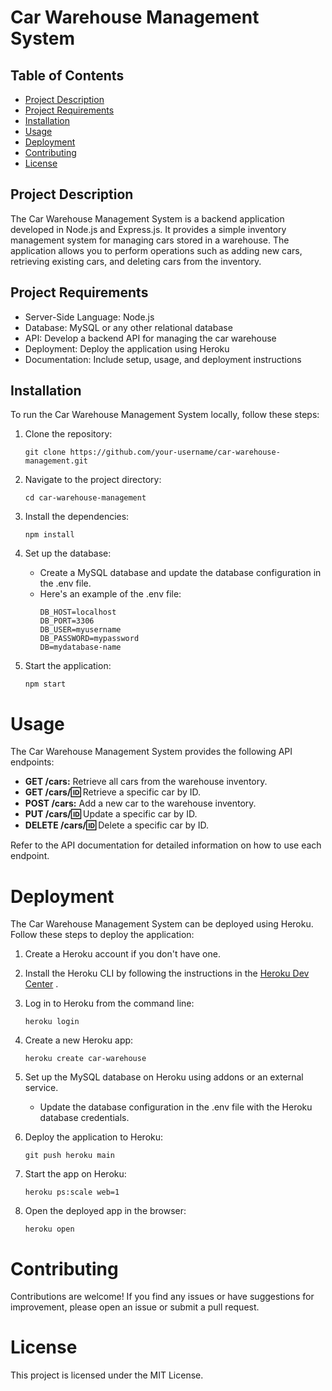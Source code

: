 # Car Warehouse Management System

## Table of Contents

- [Project Description](#project-description)
- [Project Requirements](#project-requirements)
- [Installation](#installation)
- [Usage](#usage)
- [Deployment](#deployment)
- [Contributing](#contributing)
- [License](#license)

## Project Description

The Car Warehouse Management System is a backend application developed in Node.js and Express.js. It provides a simple inventory management system for managing cars stored in a warehouse. The application allows you to perform operations such as adding new cars, retrieving existing cars, and deleting cars from the inventory.

## Project Requirements

- Server-Side Language: Node.js
- Database: MySQL or any other relational database
- API: Develop a backend API for managing the car warehouse
- Deployment: Deploy the application using Heroku
- Documentation: Include setup, usage, and deployment instructions

## Installation

To run the Car Warehouse Management System locally, follow these steps:

1. Clone the repository:
   ```shell
   git clone https://github.com/your-username/car-warehouse-management.git
   ```
2. Navigate to the project directory:

   ```shell
   cd car-warehouse-management
   ```

3. Install the dependencies:

   ```shell
   npm install
   ```

4. Set up the database:
   - Create a MySQL database and update the database configuration in the .env file.
   - Here's an example of the .env file:
     ```
     DB_HOST=localhost
     DB_PORT=3306
     DB_USER=myusername
     DB_PASSWORD=mypassword
     DB=mydatabase-name
     ```
5. Start the application:
   ```shell
   npm start
   ```

# Usage

The Car Warehouse Management System provides the following API endpoints:

- **GET /cars:** Retrieve all cars from the warehouse inventory.
- **GET /cars/:id:** Retrieve a specific car by ID.
- **POST /cars:** Add a new car to the warehouse inventory.
- **PUT /cars/:id:** Update a specific car by ID.
- **DELETE /cars/:id:** Delete a specific car by ID.

Refer to the API documentation for detailed information on how to use each endpoint.

# Deployment

The Car Warehouse Management System can be deployed using Heroku. Follow these steps to deploy the application:

1. Create a Heroku account if you don't have one.

2. Install the Heroku CLI by following the instructions in the [Heroku Dev Center](https://devcenter.heroku.com/articles/heroku-cli) .

3. Log in to Heroku from the command line:

   ```shell
   heroku login
   ```

4. Create a new Heroku app:

   ```shell
   heroku create car-warehouse
   ```

5. Set up the MySQL database on Heroku using addons or an external service.

   - Update the database configuration in the .env file with the Heroku database credentials.

6. Deploy the application to Heroku:

   ```shell
   git push heroku main
   ```

7. Start the app on Heroku:
   ```shell
   heroku ps:scale web=1
   ```
8. Open the deployed app in the browser:

   ```shell
   heroku open
   ```

# Contributing

Contributions are welcome! If you find any issues or have suggestions for improvement, please open an issue or submit a pull request.

# License

This project is licensed under the MIT License.
